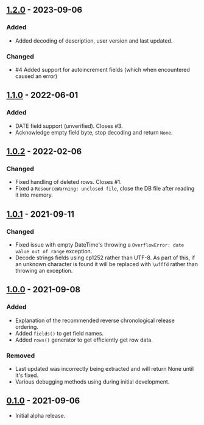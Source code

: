 ## [1.2.0] - 2023-09-06
### Added
- Added decoding of description, user version and last updated.

### Changed
- #4 Added support for autoincrement fields (which when encountered caused an error)

## [1.1.0] - 2022-06-01
### Added
- DATE field support (unverified). Closes #3.
- Acknowledge empty field byte, stop decoding and return `None`.

## [1.0.2] - 2022-02-06
### Changed
- Fixed handling of deleted rows. Closes #1.
- Fixed a `ResourceWarning: unclosed file`, close the DB file after reading it into memory.

## [1.0.1] - 2021-09-11
### Changed
- Fixed issue with empty DateTime's throwing a `OverflowError: date value out of range` exception.
- Decode strings fields using cp1252 rather than UTF-8. As part of this, if an unknown character is found it will be replaced with `\ufffd` rather than throwing an exception.

## [1.0.0] - 2021-09-08
### Added
- Explanation of the recommended reverse chronological release ordering.
- Added `fields()` to get field names.
- Added `rows()` generator to get efficiently get row data.

### Removed
- Last updated was incorrectly being extracted and will return None until it's fixed.
- Various debugging methods using during initial development.

## [0.1.0] - 2021-09-06
- Initial alpha release.

[Unreleased]: https://github.com/linville/pydbisam/compare/v1.1.0...HEAD
[1.2.0]: https://github.com/linville/pydbisam/compare/v1.1.0...v1.2.0
[1.1.0]: https://github.com/linville/pydbisam/compare/v1.0.2...v1.1.0
[1.0.2]: https://github.com/linville/pydbisam/compare/v1.0.1...v1.0.2
[1.0.1]: https://github.com/linville/pydbisam/compare/v1.0.0...v1.0.1
[1.0.0]: https://github.com/linville/pydbisam/compare/v0.1.0...v1.0.0
[0.1.0]: https://github.com/linville/pydbisam/releases/tag/v0.1.0
